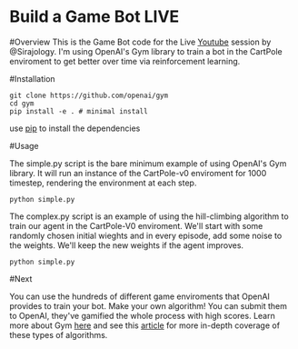# Build a Game Bot LIVE

#Overview
This is the Game Bot code for the Live [Youtube](https://www.youtube.com/watch?v=3vxk91K1PiI) session by @Sirajology. I'm using OpenAI's 
Gym library to train a bot in the CartPole enviroment to get better over time via reinforcement learning. 


#Installation

```
git clone https://github.com/openai/gym
cd gym
pip install -e . # minimal install
```

use [pip](https://pypi.python.org/pypi/pip) to install the dependencies


#Usage

The simple.py script is the bare minimum example of using OpenAI's Gym library. It will run an instance of the
CartPole-v0 enviroment for 1000 timestep, rendering the environment at each step. 

```
python simple.py
```

The complex.py script is an example of using the hill-climbing algorithm to train our agent in the CartPole-V0 enviroment. We'll start with
some randomly chosen initial wieghts and in every episode, add some noise to the weights. We'll keep the new weights if the agent improves.

```
python simple.py
```

#Next

You can use the hundreds of different game enviroments that OpenAI provides to train your bot. Make your own algorithm! You can submit them to OpenAI, they've gamified the whole process with high scores. Learn more about Gym [here](https://gym.openai.com/docs) and see
this [article](http://kvfrans.com/simple-algoritms-for-solving-cartpole/) for more in-depth coverage of these types of algorithms. 


